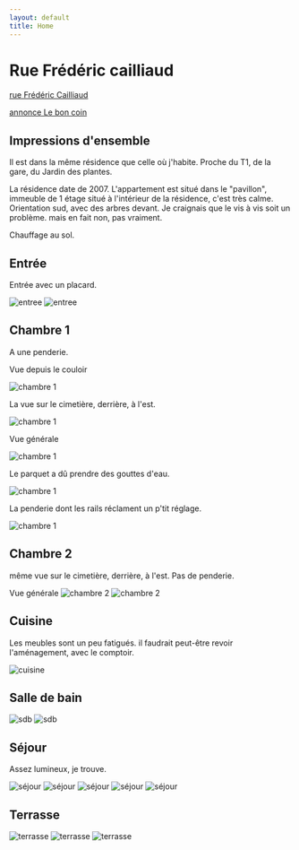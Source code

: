 ```yaml
---
layout: default
title: Home
---
```


# Rue Frédéric cailliaud

[rue Frédéric Cailliaud](https://www.google.fr/maps/@47.2200732,-1.5412229,68a,35y,39.58t/data=!3m1!1e3)

[annonce Le bon coin](https://www.leboncoin.fr/ventes_immobilieres/1850015894.htm)

## Impressions d'ensemble

Il est dans la même résidence que celle où j'habite.
Proche du T1, de la gare, du Jardin des plantes.

La résidence date de 2007.
L'appartement est situé dans le "pavillon", immeuble de 1 étage situé à l'intérieur de la résidence, c'est très calme.
Orientation sud, avec des arbres devant.
Je craignais que le vis à vis soit un problème. mais en fait non, pas vraiment.

Chauffage au sol.


## Entrée

Entrée avec un placard.

![entree](asset/cailliaud/entree-1.jpg)
![entree](asset/cailliaud/entree-2.jpg)


## Chambre 1
A une penderie.

Vue depuis le couloir

![chambre 1](asset/cailliaud/chambres.jpg)

La vue sur le cimetière, derrière, à l'est.

![chambre 1](asset/cailliaud/chambre1-1.jpg)

Vue générale

![chambre 1](asset/cailliaud/chambre1-2.jpg)

Le parquet a dû prendre des gouttes d'eau.

![chambre 1](asset/cailliaud/chambre1-3.jpg)

La penderie dont les rails réclament un p'tit réglage.

![chambre 1](asset/cailliaud/chambre1-4.jpg)

## Chambre 2

même vue sur le cimetière, derrière, à l'est.
Pas de penderie.

Vue générale
![chambre 2](asset/cailliaud/chambre2-1.jpg)
![chambre 2](asset/cailliaud/chambre2-2.jpg)


## Cuisine

Les meubles sont un peu fatigués. il faudrait peut-être revoir l'aménagement, avec le comptoir.

![cuisine](asset/cailliaud/cuisine-1.jpg)


## Salle de bain

![sdb](asset/cailliaud/sdb-1.jpg)
![sdb](asset/cailliaud/sdb-2.jpg)


## Séjour

Assez lumineux, je trouve.

![séjour](asset/cailliaud/sejour-1.jpg)
![séjour](asset/cailliaud/sejour-2.jpg)
![séjour](asset/cailliaud/sejour-3.jpg)
![séjour](asset/cailliaud/sejour-4.jpg)
![séjour](asset/cailliaud/sejour-5.jpg)

## Terrasse
![terrasse](asset/cailliaud/terrasse-1.jpg)
![terrasse](asset/cailliaud/terrasse-2.jpg)
![terrasse](asset/cailliaud/terrasse-3.jpg)
